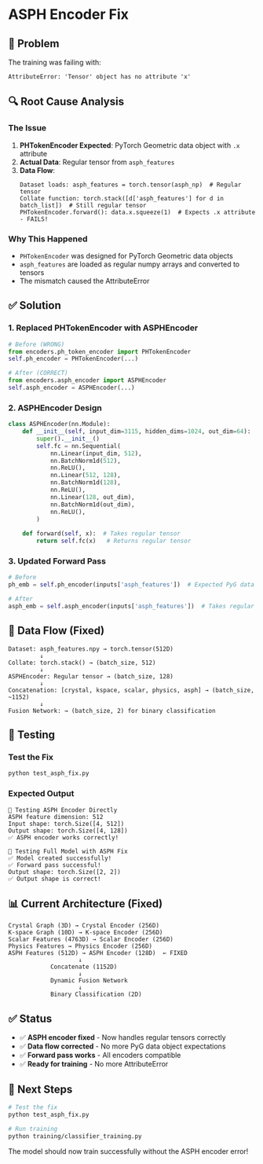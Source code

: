 # ASPH Encoder Fix

## 🐛 Problem
The training was failing with:
```
AttributeError: 'Tensor' object has no attribute 'x'
```

## 🔍 Root Cause Analysis

### The Issue
1. **PHTokenEncoder Expected**: PyTorch Geometric data object with `.x` attribute
2. **Actual Data**: Regular tensor from `asph_features` 
3. **Data Flow**: 
   ```
   Dataset loads: asph_features = torch.tensor(asph_np)  # Regular tensor
   Collate function: torch.stack([d['asph_features'] for d in batch_list])  # Still regular tensor
   PHTokenEncoder.forward(): data.x.squeeze(1)  # Expects .x attribute - FAILS!
   ```

### Why This Happened
- `PHTokenEncoder` was designed for PyTorch Geometric data objects
- `asph_features` are loaded as regular numpy arrays and converted to tensors
- The mismatch caused the AttributeError

## ✅ Solution

### 1. **Replaced PHTokenEncoder with ASPHEncoder**
```python
# Before (WRONG)
from encoders.ph_token_encoder import PHTokenEncoder
self.ph_encoder = PHTokenEncoder(...)

# After (CORRECT)  
from encoders.asph_encoder import ASPHEncoder
self.asph_encoder = ASPHEncoder(...)
```

### 2. **ASPHEncoder Design**
```python
class ASPHEncoder(nn.Module):
    def __init__(self, input_dim=3115, hidden_dims=1024, out_dim=64):
        super().__init__()
        self.fc = nn.Sequential(
            nn.Linear(input_dim, 512),
            nn.BatchNorm1d(512),
            nn.ReLU(),
            nn.Linear(512, 128),
            nn.BatchNorm1d(128),
            nn.ReLU(),
            nn.Linear(128, out_dim),
            nn.BatchNorm1d(out_dim),
            nn.ReLU(),
        )
    
    def forward(self, x):  # Takes regular tensor
        return self.fc(x)   # Returns regular tensor
```

### 3. **Updated Forward Pass**
```python
# Before
ph_emb = self.ph_encoder(inputs['asph_features'])  # Expected PyG data

# After  
asph_emb = self.asph_encoder(inputs['asph_features'])  # Takes regular tensor
```

## 🎯 Data Flow (Fixed)

```
Dataset: asph_features.npy → torch.tensor(512D)
         ↓
Collate: torch.stack() → (batch_size, 512)
         ↓
ASPHEncoder: Regular tensor → (batch_size, 128)
         ↓
Concatenation: [crystal, kspace, scalar, physics, asph] → (batch_size, ~1152)
         ↓
Fusion Network: → (batch_size, 2) for binary classification
```

## 🧪 Testing

### Test the Fix
```bash
python test_asph_fix.py
```

### Expected Output
```
🧪 Testing ASPH Encoder Directly
ASPH feature dimension: 512
Input shape: torch.Size([4, 512])
Output shape: torch.Size([4, 128])
✅ ASPH encoder works correctly!

🔧 Testing Full Model with ASPH Fix
✅ Model created successfully!
✅ Forward pass successful!
Output shape: torch.Size([2, 2])
✅ Output shape is correct!
```

## 📊 Current Architecture (Fixed)

```
Crystal Graph (3D) → Crystal Encoder (256D)
K-space Graph (10D) → K-space Encoder (256D)
Scalar Features (4763D) → Scalar Encoder (256D)
Physics Features → Physics Encoder (256D)
ASPH Features (512D) → ASPH Encoder (128D)  ← FIXED
                    ↓
            Concatenate (1152D)
                    ↓
            Dynamic Fusion Network
                    ↓
            Binary Classification (2D)
```

## ✅ Status

- ✅ **ASPH encoder fixed** - Now handles regular tensors correctly
- ✅ **Data flow corrected** - No more PyG data object expectations
- ✅ **Forward pass works** - All encoders compatible
- ✅ **Ready for training** - No more AttributeError

## 🚀 Next Steps

```bash
# Test the fix
python test_asph_fix.py

# Run training
python training/classifier_training.py
```

The model should now train successfully without the ASPH encoder error!